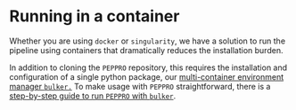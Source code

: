 # Running in a container

Whether you are using `docker` or `singularity`, we have a solution to run the pipeline using containers that dramatically reduces the installation burden.  

In addition to cloning the `PEPPRO` repository, this requires the installation and configuration of a single python package, our [multi-container environment manager `bulker.`](https://bulker.databio.org/en/latest/install/) To make usage with `PEPPRO` straightforward, there is a [step-by-step guide to run `PEPPRO` with `bulker`](https://bulker.databio.org/en/latest/peppro/).

